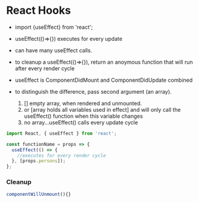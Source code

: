 # React Hooks

- import {useEffect} from 'react';
- useEffect(()=>{}) executes for every update
- can have many useEffect calls.
- to cleanup a useEffect(()=>{}), return an anoymous function that will run after every render cycle

- useEffect is ComponentDidMount and ComponentDidUpdate combined
- to distinguish the difference, pass second argument (an array).
  1. [] empty array, when rendered and unmounted.
  2. or [array holds all variables used in effect] and will only call the useEffect() function when this variable changes
  3. no array...useEffect() calls every update cycle

```js
import React, { useEffect } from 'react';

const functionName = props => {
  useEffect(() => {
    //executes for every render cycle
  }, [props.persons]);
};
```

### Cleanup

```js
componentWillUnmount(){}

```
